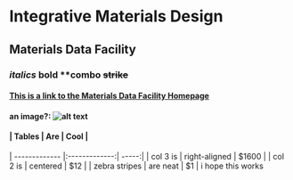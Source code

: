 # Integrative Materials Design
## Materials Data Facility
### *italics* **bold** **combo ~~strike~~
#### [This is a link to the Materials Data Facility Homepage](https://materialsdatafacility.org/)
#### an image?: ![alt text](https://materialsdatafacility.org/images/MDF-logo@2x.png) 
#### | Tables        | Are           | Cool  |
| ------------- |:-------------:| -----:|
| col 3 is      | right-aligned | $1600 |
| col 2 is      | centered      |   $12 |
| zebra stripes | are neat      |    $1 | i hope this works
